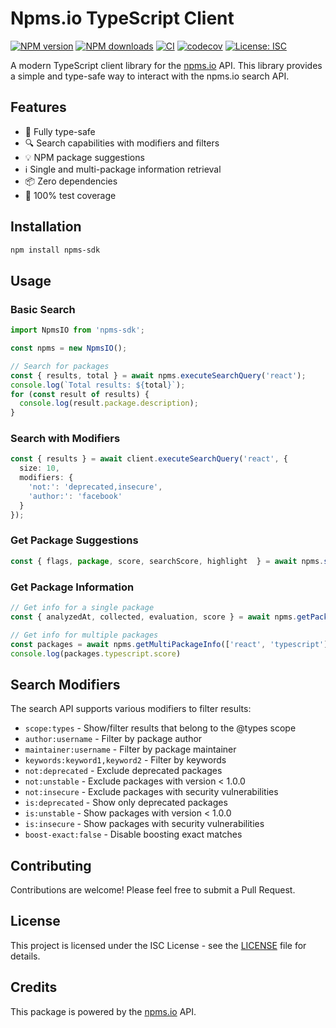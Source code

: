 # Npms.io TypeScript Client

[![NPM
version](https://img.shields.io/npm/v/npms-sdk.svg?style=flat)](https://www.npmjs.com/package/npmsio-client)
[![NPM
downloads](https://img.shields.io/npm/dm/npms-sdk.svg?style=flat)](https://www.npmjs.com/package/npmsio-client)
[![CI](https://github.com/flaviodelgrosso/npms-sdk/actions/workflows/ci.yml/badge.svg?branch=master)](https://github.com/flaviodelgrosso/npms-sdk/actions/workflows/ci.yml)
[![codecov](https://codecov.io/gh/flaviodelgrosso/npms-sdk/graph/badge.svg?token=FAWWPSCT1S)](https://codecov.io/gh/flaviodelgrosso/npms-sdk)
[![License: ISC](https://img.shields.io/badge/License-ISC-blue.svg)](https://opensource.org/licenses/ISC)

A modern TypeScript client library for the [npms.io](https://npms.io) API. This library provides a simple and type-safe way to interact with the npms.io search API.

## Features

- 🎯 Fully type-safe
- 🔍 Search capabilities with modifiers and filters
- 💡 NPM package suggestions
- ℹ️ Single and multi-package information retrieval
- 📦 Zero dependencies
- 🧪 100% test coverage

## Installation

```bash
npm install npms-sdk
```

## Usage

### Basic Search

```typescript
import NpmsIO from 'npms-sdk';

const npms = new NpmsIO();

// Search for packages
const { results, total } = await npms.executeSearchQuery('react');
console.log(`Total results: ${total}`);
for (const result of results) {
  console.log(result.package.description);
}
```

### Search with Modifiers

```typescript
const { results } = await client.executeSearchQuery('react', {
  size: 10,
  modifiers: {
    'not:': 'deprecated,insecure',
    'author:': 'facebook'
  }
});
```

### Get Package Suggestions

```typescript
const { flags, package, score, searchScore, highlight  } = await npms.searchSuggestions('react', { size: 5});
```

### Get Package Information

```typescript
// Get info for a single package
const { analyzedAt, collected, evaluation, score } = await npms.getPackageInfo('react');

// Get info for multiple packages
const packages = await npms.getMultiPackageInfo(['react', 'typescript']);
console.log(packages.typescript.score)
```

## Search Modifiers

The search API supports various modifiers to filter results:

- `scope:types` - Show/filter results that belong to the @types scope
- `author:username` - Filter by package author
- `maintainer:username` - Filter by package maintainer
- `keywords:keyword1,keyword2` - Filter by keywords
- `not:deprecated` - Exclude deprecated packages
- `not:unstable` - Exclude packages with version < 1.0.0
- `not:insecure` - Exclude packages with security vulnerabilities
- `is:deprecated` - Show only deprecated packages
- `is:unstable` - Show packages with version < 1.0.0
- `is:insecure` - Show packages with security vulnerabilities
- `boost-exact:false` - Disable boosting exact matches

## Contributing

Contributions are welcome! Please feel free to submit a Pull Request.

## License

This project is licensed under the ISC License - see the [LICENSE](LICENSE) file for details.

## Credits

This package is powered by the [npms.io](https://npms.io) API.
